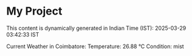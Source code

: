 # My Project

This content is dynamically generated in Indian Time (IST): 2025-03-29 03:42:33 IST


Current Weather in Coimbatore:
Temperature: 26.88 °C
Condition: mist
